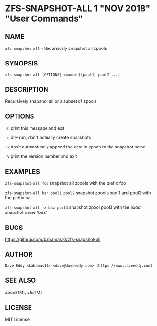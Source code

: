 ZFS-SNAPSHOT-ALL 1 "NOV 2018" "User Commands"
=============================================

NAME
----

`zfs-snapshot-all` - Recursively snapshot all zpools

SYNOPSIS
--------

`zfs-snapshot-all [OPTIONS] <name> [[pool1] pool2 ...]`

DESCRIPTION
-----------

Recursively snapshot all or a subset of zpools

OPTIONS
-------

`-h`
  print this message and exit

`-n`
  dry-run, don't actually create snapshots

`-x`
  don't automatically append the date in epoch to the snapshot name

`-V`
  print the version number and exit

EXAMPLES
--------

`zfs-snapshot-all foo`
  snapshot all zpools with the prefix foo

`zfs-snapshot-all bar pool1 pool2`
  snapshot zpools pool1 and pool2 with the prefix bar

`zfs-snapshot-all -x baz pool3`
  snapshot zpool pool3 with the *exact* snapshot name 'baz'

BUGS
----

https://github.com/bahamas10/zfs-snapshot-all

AUTHOR
------

`Dave Eddy <bahamas10> <dave@daveeddy.com> (https://www.daveeddy.com)`

SEE ALSO
--------

zpool(1M), zfs(1M)

LICENSE
-------

MIT License
